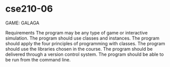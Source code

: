 # cse210-06

GAME: GALAGA

Requirements
The program may be any type of game or interactive simulation.
The program should use classes and instances.
The program should apply the four principles of programming with classes.
The program should use the libraries chosen in the course.
The program should be delivered through a version control system.
The program should be able to be run from the command line.
